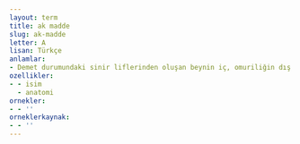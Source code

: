 ```yaml
---
layout: term
title: ak madde
slug: ak-madde
letter: A
lisan: Türkçe
anlamlar:
- Demet durumundaki sinir liflerinden oluşan beynin iç, omuriliğin dış tabakası
ozellikler:
- - isim
  - anatomi
ornekler:
- - ''
orneklerkaynak:
- - ''
---
```

